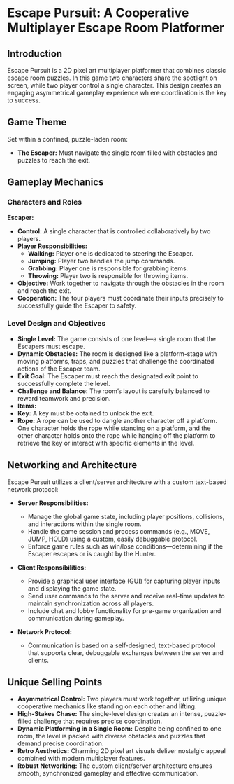 # Escape Pursuit: A Cooperative Multiplayer Escape Room Platformer

## Introduction

Escape Pursuit is a 2D pixel art multiplayer platformer that combines classic escape room puzzles. In this game two characters share the spotlight on screen, while two player control a single character. This design creates an engaging asymmetrical gameplay experience wh ere coordination is the key to success.

## Game Theme

Set within a confined, puzzle-laden room:
- **The Escaper:** Must navigate the single room filled with obstacles and puzzles to reach the exit.

## Gameplay Mechanics

### Characters and Roles

**Escaper:**
- **Control:** A single character that is controlled collaboratively by two players.
- **Player Responsibilities:**
    - **Walking:** Player one is dedicated to steering the Escaper.
    - **Jumping:** Player two handles the jump commands.
    - **Grabbing:** Player one is responsible for grabbing items.
    - **Throwing:** Player two is responsible for throwing items.
- **Objective:** Work together to navigate through the obstacles in the room and reach the exit.
- **Cooperation:** The four players must coordinate their inputs precisely to successfully guide the Escaper to safety.

### Level Design and Objectives

- **Single Level:** The game consists of one level—a single room that the Escapers must escape.
- **Dynamic Obstacles:** The room is designed like a platform-stage with moving platforms, traps, and puzzles that challenge the coordinated actions of the Escaper team.
- **Exit Goal:** The Escaper must reach the designated exit point to successfully complete the level.
- **Challenge and Balance:** The room’s layout is carefully balanced to reward teamwork and precision.
- **Items:** 
- **Key:** A key must be obtained to unlock the exit.
- **Rope:** A rope can be used to dangle another character off a platform. 
  One character holds the rope while standing on a platform, and the other character holds onto the rope while hanging off the platform to retrieve the key or interact with specific elements in the level.

## Networking and Architecture

Escape Pursuit utilizes a client/server architecture with a custom text-based network protocol:

- **Server Responsibilities:**
    - Manage the global game state, including player positions, collisions, and interactions within the single room.
    - Handle the game session and process commands (e.g., MOVE, JUMP, HOLD) using a custom, easily debuggable protocol.
    - Enforce game rules such as win/lose conditions—determining if the Escaper escapes or is caught by the Hunter.

- **Client Responsibilities:**
    - Provide a graphical user interface (GUI) for capturing player inputs and displaying the game state.
    - Send user commands to the server and receive real-time updates to maintain synchronization across all players.
    - Include chat and lobby functionality for pre-game organization and communication during gameplay.

- **Network Protocol:**
    - Communication is based on a self-designed, text-based protocol that supports clear, debuggable exchanges between the server and clients.

## Unique Selling Points

- **Asymmetrical Control:** Two players must work together, utilizing unique cooperative mechanics like standing on each other and lifting.
- **High-Stakes Chase:** The single-level design creates an intense, puzzle-filled challenge that requires precise coordination.
- **Dynamic Platforming in a Single Room:** Despite being confined to one room, the level is packed with diverse obstacles and puzzles that demand precise coordination.
- **Retro Aesthetics:** Charming 2D pixel art visuals deliver nostalgic appeal combined with modern multiplayer features.
- **Robust Networking:** The custom client/server architecture ensures smooth, synchronized gameplay and effective communication.
